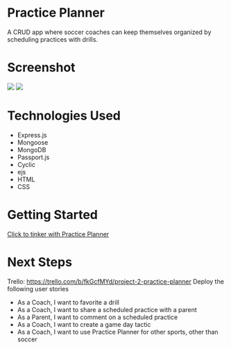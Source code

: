 # Practice Planner

A CRUD app where soccer coaches can keep themselves organized by scheduling practices with drills.

# Screenshot

<img src="https://i.imgur.com/RUAby8w.png">
<img src="https://i.imgur.com/kOLCGIj.png">

# Technologies Used

- Express.js
- Mongoose
- MongoDB
- Passport.js
- Cyclic
- ejs
- HTML
- CSS

# Getting Started

[Click to tinker with Practice Planner](https://faithful-blue-undershirt.cyclic.app/)

# Next Steps

Trello: https://trello.com/b/fkGcfMYd/project-2-practice-planner
Deploy the following user stories
- As a Coach, I want to favorite a drill
- As a Coach, I want to share a scheduled practice with a parent
- As a Parent, I want to comment on a scheduled practice
- As a Coach, I want to create a game day tactic
- As a Coach, I want to use Practice Planner for other sports, other than soccer
